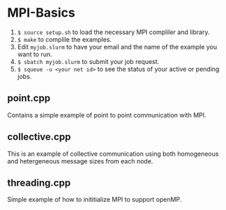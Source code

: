 # MPI-Basics

1. `$ source setup.sh` to load the necessary MPI compliler and library.
2. `$ make` to complile the examples.
3. Edit `myjob.slurm` to have your email and the name of the example you want to run.
4. `$ sbatch myjob.slurm` to submit your job request.
5. `$ squeue -u <your net id>` to see the status of your active or pending jobs.


## point.cpp
Contains a simple example of point to point communication with MPI.

## collective.cpp
This is an example of collective communication using both homogeneous and hetergeneous message sizes from each node.

## threading.cpp
Simple example of how to inititialize MPI to support openMP. 
